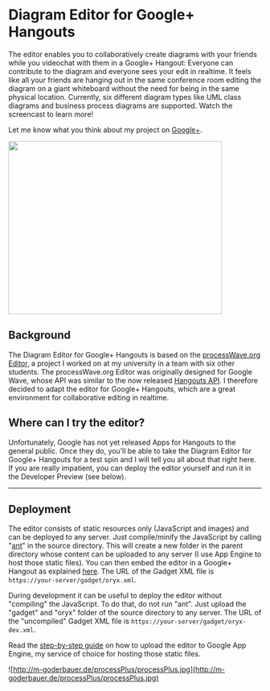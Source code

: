 # Diagram Editor for Google+ Hangouts  #

The editor enables you to collaboratively create diagrams with your friends while you videochat with them in a Google+ Hangout: Everyone can contribute to the diagram and everyone sees your edit in realtime. It feels like all your friends are hanging out in the same conference room editing the diagram on a giant whiteboard without the need for being in the same physical location. Currently, six different diagram types like UML class diagrams and business process diagrams are supported. Watch the screencast to learn more!

Let me know what you think about my project on [Google+](https://plus.google.com/107095911821801860568/posts/bH1obxmdrg7).

<a href='http://www.youtube.com/watch?feature=player_embedded&v=W6U8L3lhAek' target='_blank'><img src='http://img.youtube.com/vi/W6U8L3lhAek/0.jpg' width='425' height=344 /></a>

## Background ##

The Diagram Editor for Google+ Hangouts is based on the [processWave.org Editor](http://www.processwave.org), a project I worked on at my university in a team with six other students. The processWave.org Editor was originally designed for Google Wave, whose API was similar to the now released [Hangouts API](https://developers.google.com/+/hangouts/). I therefore decided to adapt the editor for Google+ Hangouts, which are a great environment for collaborative editing in realtime.

## Where can I try the editor? ##

Unfortunately, Google has not yet released Apps for Hangouts to the general public. Once they do, you’ll be able to take the Diagram Editor for Google+ Hangouts for a test spin and I will tell you all about that right here. If you are really impatient, you can deploy the editor yourself and run it in the Developer Preview (see below).


---


## Deployment ##

The editor consists of static resources only (JavaScript and images) and can be deployed to any server. Just compile/minify the JavaScript by calling "[ant](http://ant.apache.org/)" in the source directory. This will create a new folder in the parent directory whose content can be uploaded to any server (I use App Engine to host those static files). You can then embed the editor in a Google+ Hangout as explained [here](https://developers.google.com/+/hangouts/running). The URL of the Gadget XML file is `https://your-server/gadget/oryx.xml`.

During development it can be useful to deploy the editor without "compiling" the JavaScript. To do that, do not run "ant". Just upload the "gadget" and "oryx" folder of the source directory to any server. The URL of the "uncompiled" Gadget XML file is `https://your-server/gadget/oryx-dev.xml`.

Read the [step-by-step guide](UploadToAppEngine.md) on how to upload the editor to Google App Engine, my service of choice for hosting those static files.

![http://m-goderbauer.de/processPlus/processPlus.jpg](http://m-goderbauer.de/processPlus/processPlus.jpg)